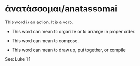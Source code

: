 # ἀνατάσσομαι/anatassomai  

This word is an action. It is a verb. 

* This word can mean to organize or to arrange in proper order.

* This word can mean to compose.
 
* This word can mean to draw up, put together, or compile.

See: Luke 1:1

